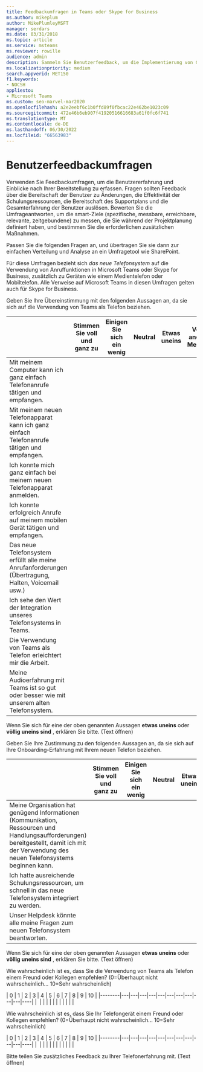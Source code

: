 ```yaml
---
title: Feedbackumfragen in Teams oder Skype for Business
ms.author: mikeplum
author: MikePlumleyMSFT
manager: serdars
ms.date: 03/31/2018
ms.topic: article
ms.service: msteams
ms.reviewer: rowille
audience: admin
description: Sammeln Sie Benutzerfeedback, um die Implementierung von Cloud-VoIP in Microsoft Teams oder Skype for Business zu verbessern.
ms.localizationpriority: medium
search.appverid: MET150
f1.keywords:
- NOCSH
appliesto:
- Microsoft Teams
ms.custom: seo-marvel-mar2020
ms.openlocfilehash: a2e2eebf6c1b0ffd89f0fbcac22e462be1023c09
ms.sourcegitcommit: 472e46b6eb907f41920516616683a61f0fc6f741
ms.translationtype: MT
ms.contentlocale: de-DE
ms.lasthandoff: 06/30/2022
ms.locfileid: "66563983"
---
```

# <a name="user-feedback-surveys"></a>Benutzerfeedbackumfragen 

Verwenden Sie Feedbackumfragen, um die Benutzererfahrung und Einblicke nach Ihrer Bereitstellung zu erfassen. Fragen sollten Feedback über die Bereitschaft der Benutzer zu Änderungen, die Effektivität der Schulungsressourcen, die Bereitschaft des Supportplans und die Gesamterfahrung der Benutzer auslösen. Bewerten Sie die Umfrageantworten, um die smart-Ziele (spezifische, messbare, erreichbare, relevante, zeitgebundene) zu messen, die Sie während der Projektplanung definiert haben, und bestimmen Sie die erforderlichen zusätzlichen Maßnahmen.

Passen Sie die folgenden Fragen an, und übertragen Sie sie dann zur einfachen Verteilung und Analyse an ein Umfragetool wie SharePoint.

Für diese Umfragen bezieht sich *das neue Telefonsystem* auf die Verwendung von Anruffunktionen in Microsoft Teams oder Skype for Business, zusätzlich zu Geräten wie einem Medientelefon oder Mobiltelefon. Alle Verweise auf Microsoft Teams in diesen Umfragen gelten auch für Skype for Business.

Geben Sie Ihre Übereinstimmung mit den folgenden Aussagen an, da sie sich auf die Verwendung von Teams als Telefon beziehen. 

|     &nbsp;                              | Stimmen Sie voll und ganz zu | Einigen Sie sich ein wenig | Neutral | Etwas uneins | Völlig anderer Meinung | Nicht verwendet oder nicht verwendet |
|--------------------------------------------------------------------------------------------------------------------------|----------------------|--------------------|-------------|-----------------------|-------------------------|------------------------|
| Mit meinem Computer kann ich ganz einfach Telefonanrufe tätigen und empfangen.                                                             |                      |                    |             |                       |                         |                        |
| Mit meinem neuen Telefonapparat kann ich ganz einfach Telefonanrufe tätigen und empfangen.                                              |                      |                    |             |                       |                         |                        |
| Ich konnte mich ganz einfach bei meinem neuen Telefonapparat anmelden.                                                                              |                      |                    |             |                       |                         |                        |
| Ich konnte erfolgreich Anrufe auf meinem mobilen Gerät tätigen und empfangen.                                                   |                      |                    |             |                       |                         |                        |
| Das neue Telefonsystem erfüllt alle meine Anrufanforderungen (Übertragung, Halten, Voicemail usw.)                                      |                      |                    |             |                       |                         |                        |
| Ich sehe den Wert der Integration unseres Telefonsystems in Teams.                                                 |                      |                    |             |                       |                         |                        |
| Die Verwendung von Teams als Telefon erleichtert mir die Arbeit.                                          |                      |                    |             |                       |                         |                        |
| Meine Audioerfahrung mit Teams ist so gut oder besser wie mit unserem alten Telefonsystem.                   |                      |                    |             |                       |                         |                        |

Wenn Sie sich für eine der oben genannten Aussagen **etwas uneins** oder **völlig uneins sind** , erklären Sie bitte. (Text öffnen)

Geben Sie Ihre Zustimmung zu den folgenden Aussagen an, da sie sich auf Ihre Onboarding-Erfahrung mit Ihrem neuen Telefon beziehen.  

|          &nbsp;                  | Stimmen Sie voll und ganz zu | Einigen Sie sich ein wenig | Neutral | Etwas uneins | Völlig anderer Meinung | Nicht verwendet oder nicht verwendet |
|----|----------------------|--------------------|-------------|-----------------------|-------------------------|------------------------|
| Meine Organisation hat genügend Informationen (Kommunikation, Ressourcen und Handlungsaufforderungen) bereitgestellt, damit ich mit der Verwendung des neuen Telefonsystems beginnen kann. |                      |                    |             |                       |                         |                        |
| Ich hatte ausreichende Schulungsressourcen, um schnell in das neue Telefonsystem integriert zu werden.                                                          |                      |                    |             |                       |                         |                        |
| Unser Helpdesk könnte alle meine Fragen zum neuen Telefonsystem beantworten.                                                           |                      |                    |             |                       |                         |                        |

Wenn Sie sich für eine der oben genannten Aussagen **etwas uneins** oder **völlig uneins sind** , erklären Sie bitte. (Text öffnen)

Wie wahrscheinlich ist es, dass Sie die Verwendung von Teams als Telefon einem Freund oder Kollegen empfehlen? (0=Überhaupt nicht wahrscheinlich... 10=Sehr wahrscheinlich)

| 0      | 1 | 2 | 3 | 4 | 5 | 6 | 7 | 8 | 9 | 10 |
|--------|---|---|---|---|---|---|---|---|---|---|----|
|&nbsp; |&nbsp;|&nbsp;|&nbsp;|&nbsp;|&nbsp;|&nbsp;|&nbsp;|&nbsp;|&nbsp;|&nbsp;|

Wie wahrscheinlich ist es, dass Sie Ihr Telefongerät einem Freund oder Kollegen empfehlen? (0=Überhaupt nicht wahrscheinlich... 10=Sehr wahrscheinlich)  

| 0      | 1 | 2 | 3 | 4 | 5 | 6 | 7 | 8 | 9 | 10 |
|--------|---|---|---|---|---|---|---|---|---|---|----|
|&nbsp; |&nbsp;|&nbsp;|&nbsp;|&nbsp;|&nbsp;|&nbsp;|&nbsp;|&nbsp;|&nbsp;|&nbsp;|


Bitte teilen Sie zusätzliches Feedback zu Ihrer Telefonerfahrung mit. (Text öffnen)
